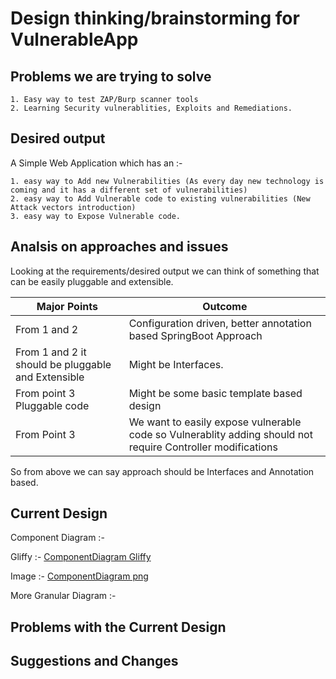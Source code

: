 # Design thinking/brainstorming for VulnerableApp #

## Problems we are trying to solve ##
```
1. Easy way to test ZAP/Burp scanner tools
2. Learning Security vulnerablities, Exploits and Remediations.
```
## Desired output ##
A Simple Web Application which has an :-
```
1. easy way to Add new Vulnerabilities (As every day new technology is coming and it has a different set of vulnerabilities)
2. easy way to Add Vulnerable code to existing vulnerabilities (New Attack vectors introduction)
3. easy way to Expose Vulnerable code.
```
## Analsis on approaches and issues ##
Looking at the requirements/desired output we can think of something that can be easily pluggable and extensible.


| Major Points | Outcome |
|--------------|---------|
| From 1 and 2 | Configuration driven, better annotation based SpringBoot Approach|
| From 1 and 2 it should be pluggable and Extensible| Might be Interfaces.|
| From point 3 Pluggable code| Might be some basic template based design |
| From Point 3 | We want to easily expose vulnerable code so Vulnerablity adding should not require Controller modifications|

So from above we can say approach should be Interfaces and Annotation based.

## Current Design ##
Component Diagram :-

Gliffy :- [ComponentDiagram Gliffy](https://github.com/SasanLabs/VulnerableApp/blob/master/docs/VulnerableApp%20ComponentDesign.gliffy)

Image :- [ComponentDiagram png](https://github.com/SasanLabs/VulnerableApp/blob/master/docs/ComponentDiagram%20VulnerableApp.png)

More Granular Diagram :-



## Problems with the Current Design ##

## Suggestions and Changes ##

